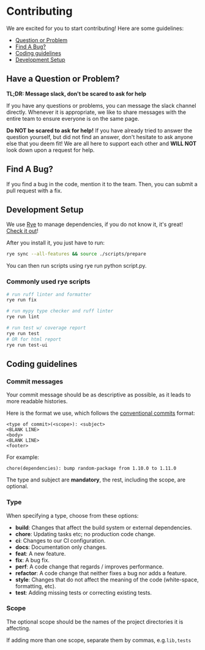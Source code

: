 # Contributing

We are excited for you to start contributing! Here are some guidelines:

- [Question or Problem](#have-a-question-or-problem)
- [Find A Bug?](#find-a-bug)
- [Coding guidelines](#coding-guidelines)
- [Development Setup](#development-setup)

## Have a Question or Problem?

**TL;DR: Message slack, don't be scared to ask for help**

If you have any questions or problems, you can message the slack
channel directly. Whenever it is appropriate, we like to share
messages with the entire team to ensure everyone is on the same page.

**Do NOT be scared to ask for help!**
If you have already tried to answer the question yourself, but
did not find an answer, don't hesitate to ask anyone else that
you deem fit! We are all here to support each other and **WILL NOT**
look down upon a request for help.

## Find A Bug?

If you find a bug in the code, mention it to the team.
Then, you can submit a pull request with a fix.

## Development Setup

We use [Rye](https://rye.astral.sh/guide/) to manage dependencies, if you do not know it, it's great! [Check it out](https://rye.astral.sh/guide/installation/)!

After you install it, you just have to run:

```bash
rye sync --all-features && source ./scripts/prepare
```

You can then run scripts using rye run python script.py.

### Commonly used rye scripts

```bash
# run ruff linter and formatter
rye run fix

# run mypy type checker and ruff linter
rye run lint

# run test w/ coverage report
rye run test
# OR for html report
rye run test-ui
```

## Coding guidelines

### Commit messages

Your commit message should be as descriptive as possible, as
it leads to more readable histories.

Here is the format we use, which follows the [conventional commits](https://www.conventionalcommits.org/en/v1.0.0/) format:

```text
<type of commit>(<scope>): <subject>
<BLANK LINE>
<body>
<BLANK LINE>
<footer>
```

For example:

```text
chore(dependencies): bump random-package from 1.10.0 to 1.11.0
```

The type and subject are **mandatory**, the rest, including the scope, are optional.

### Type

When specifying a type, choose from these options:

- **build**: Changes that affect the build system or external dependencies.
- **chore**: Updating tasks etc; no production code change.
- **ci**: Changes to our CI configuration.
- **docs**: Documentation only changes.
- **feat**: A new feature.
- **fix**: A bug fix.
- **perf**: A code change that regards / improves performance.
- **refactor**: A code change that neither fixes a bug nor adds a feature.
- **style**: Changes that do not affect the meaning of the code (white-space, formatting, etc).
- **test**: Adding missing tests or correcting existing tests.

### Scope

The optional scope should be the names of the project directories it is affecting.

If adding more than one scope, separate them by commas, e.g.`lib,tests`
